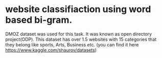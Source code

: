 # website classifiaction using word based bi-gram.

DMOZ dataset was used for this task. It was known as open directory project(ODP). This dataset has over 1.5 websites with 15 categories that they belong like sports, Arts, Business etc.
(you can find it here https://www.kaggle.com/shaurov/datasets)
